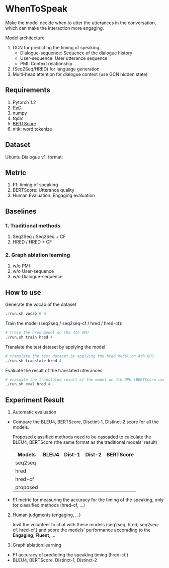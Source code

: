 # WhenToSpeak
Make the model decide when to utter the utterances in the conversation, which can make the interaction more engaging.

Model architecture:
1. GCN for predicting the timing of speaking
    * Dialogue-sequence: Sequence of the dialogue history
    * User-sequence: User utterance sequence
    * PMI: Context relationship
2. (Seq2Seq/HRED) for language generation
3. Multi-head attention for dialogue context (use GCN hidden state)

## Requirements
1. Pytorch 1.2
2. [PyG](https://github.com/rusty1s/pytorch_geometric)
3. numpy
4. tqdm
5. [BERTScore](https://github.com/Tiiiger/bert_score)
6. nltk: word tokenize

## Dataset
Ubuntu Dialogue v1, format:


## Metric
1. F1: timing of speaking
2. BERTScore: Utterance quality
3. Human Evaluation: Engaging evaluation

## Baselines
### 1. Traditional methods

1. Seq2Seq / Seq2Seq + CF
2. HRED / HRED + CF

### 2. Graph ablation learning
1. w/o PMI
2. w/o User-sequence
3. w/o Dialogue-sequence

## How to use

Generate the vocab of the dataset

```python
./run.sh vocab 0 0
```

Train the model (seq2seq / seq2seq-cf / hred / hred-cf):

```python
# train the hred model on the 4th GPU
./run.sh train hred 4
```

Translate the test dataset by applying the model

```python
# translate the test dataset by applying the hred model on 4th GPU
./run.sh translate hred 4
```

Evaluate the result of the translated utterances

```python
# evaluate the translated result of the model on 4th GPU (BERTScore need it)
./run.sh eval hred 4
```

## Experiment Result

1. Automatic evaluation

* Compare the BLEU4, BERTScore, Disctint-1, Distinct-2 score for all the models.
    
    Proposed classified methods need to be cascaded to calculate the BLEU4, BERTScore (the same format as the traditional models' result)
    
    <table align="center">
      <tr>
        <th>Models</th>
        <th>BLEU4</th>
        <th>Dist-1</th>
        <th>Dist-2</th>
        <th>BERTScore</th>
      </tr>
      <tr>
        <td>seq2seq</td>
        <td></td>
        <td></td>
        <td></td>
        <td></td>
      </tr>
      <tr>
        <td>hred</td>
        <td></td>
        <td></td>
        <td></td>
        <td></td>
      </tr>
      <tr>
        <td>hred-cf</td>
        <td></td>
        <td></td>
        <td></td>
        <td></td>
      </tr>
      <tr>
        <td>proposed</td>
        <td></td>
        <td></td>
        <td></td>
        <td></td>
      </tr>
    </table>


* F1 metric for measuring the accuracy for the timing of the speaking, only for classified methods (hred-cf, ...)

2. Human judgments (engaging, ...)
    
    Invit the volunteer to chat with these models (seq2seq, hred, seq2seq-cf, hred-cf,) and score the models' performance accorading to the **Engaging**, **Fluent**, ...

3. Graph ablation learning

* F1 accuracy of predicting the speaking timing (hred-cf,)
* BLEU4, BERTScore, Distinct-1, Distinct-2

